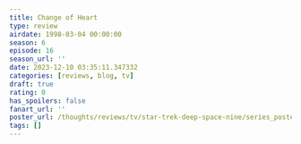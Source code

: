 ```yaml
---
title: Change of Heart
type: review
airdate: 1998-03-04 00:00:00
season: 6
episode: 16
season_url: ''
date: 2023-12-10 03:35:11.347332
categories: [reviews, blog, tv]
draft: true
rating: 0
has_spoilers: false
fanart_url: ''
poster_url: /thoughts/reviews/tv/star-trek-deep-space-nine/series_poster.jpg
tags: []
---
```


